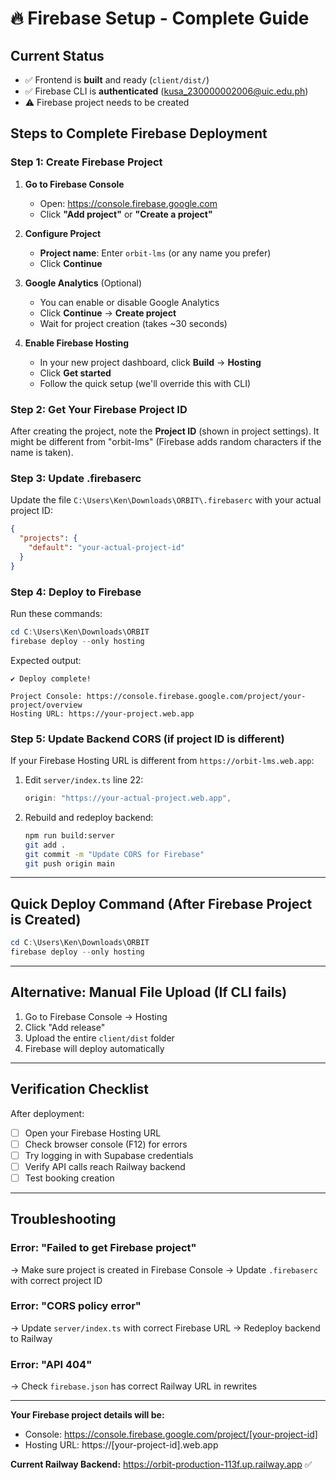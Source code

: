 # 🔥 Firebase Setup - Complete Guide

## Current Status
- ✅ Frontend is **built** and ready (`client/dist/`)
- ✅ Firebase CLI is **authenticated** (kusa_230000002006@uic.edu.ph)
- ⚠️ Firebase project needs to be created

## Steps to Complete Firebase Deployment

### Step 1: Create Firebase Project

1. **Go to Firebase Console**
   - Open: https://console.firebase.google.com
   - Click **"Add project"** or **"Create a project"**

2. **Configure Project**
   - **Project name**: Enter `orbit-lms` (or any name you prefer)
   - Click **Continue**
   
3. **Google Analytics** (Optional)
   - You can enable or disable Google Analytics
   - Click **Continue** → **Create project**
   - Wait for project creation (takes ~30 seconds)

4. **Enable Firebase Hosting**
   - In your new project dashboard, click **Build** → **Hosting**
   - Click **Get started**
   - Follow the quick setup (we'll override this with CLI)

### Step 2: Get Your Firebase Project ID

After creating the project, note the **Project ID** (shown in project settings).
It might be different from "orbit-lms" (Firebase adds random characters if the name is taken).

### Step 3: Update .firebaserc

Update the file `C:\Users\Ken\Downloads\ORBIT\.firebaserc` with your actual project ID:

```json
{
  "projects": {
    "default": "your-actual-project-id"
  }
}
```

### Step 4: Deploy to Firebase

Run these commands:

```powershell
cd C:\Users\Ken\Downloads\ORBIT
firebase deploy --only hosting
```

Expected output:
```
✔ Deploy complete!

Project Console: https://console.firebase.google.com/project/your-project/overview
Hosting URL: https://your-project.web.app
```

### Step 5: Update Backend CORS (if project ID is different)

If your Firebase Hosting URL is different from `https://orbit-lms.web.app`:

1. Edit `server/index.ts` line 22:
   ```typescript
   origin: "https://your-actual-project.web.app",
   ```

2. Rebuild and redeploy backend:
   ```bash
   npm run build:server
   git add .
   git commit -m "Update CORS for Firebase"
   git push origin main
   ```

---

## Quick Deploy Command (After Firebase Project is Created)

```powershell
cd C:\Users\Ken\Downloads\ORBIT
firebase deploy --only hosting
```

---

## Alternative: Manual File Upload (If CLI fails)

1. Go to Firebase Console → Hosting
2. Click "Add release"
3. Upload the entire `client/dist` folder
4. Firebase will deploy automatically

---

## Verification Checklist

After deployment:
- [ ] Open your Firebase Hosting URL
- [ ] Check browser console (F12) for errors
- [ ] Try logging in with Supabase credentials
- [ ] Verify API calls reach Railway backend
- [ ] Test booking creation

---

## Troubleshooting

### Error: "Failed to get Firebase project"
→ Make sure project is created in Firebase Console
→ Update `.firebaserc` with correct project ID

### Error: "CORS policy error"
→ Update `server/index.ts` with correct Firebase URL
→ Redeploy backend to Railway

### Error: "API 404"
→ Check `firebase.json` has correct Railway URL in rewrites

---

**Your Firebase project details will be:**
- Console: https://console.firebase.google.com/project/[your-project-id]
- Hosting URL: https://[your-project-id].web.app

**Current Railway Backend:** https://orbit-production-113f.up.railway.app ✅

